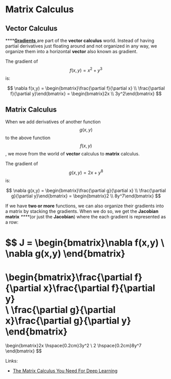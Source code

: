 # Matrix Calculus

## Vector Calculus

\*\*\*\*[**Gradients** ](gradient.md)are part of the **vector calculus** world. Instead of having partial derivatives just floating around and not organized in any way, we organize them into a horizontal **vector** also known as gradient.

The gradient of $$f(x,y) = x^2 + y^3$$ is:

$$
\nabla f(x,y) = \begin{bmatrix}\frac{\partial f}{\partial x}  \\ \frac{\partial f}{\partial y}\end{bmatrix} = \begin{bmatrix}2x \\ 3y^2\end{bmatrix}
$$

## Matrix Calculus

When we add derivatives of another function $$g(x,y)$$ to the above function $$f(x,y)$$, we move from the world of **vector** calculus to **matrix** calculus.

The gradient of $$g(x,y) = 2x+y^8$$ is:

$$
\nabla g(x,y) = \begin{bmatrix}\frac{\partial g}{\partial x}  \\ \frac{\partial g}{\partial y}\end{bmatrix} = \begin{bmatrix}2 \\ 8y^7\end{bmatrix}
$$

If we have **two or more** functions, we can also organize their gradients into a matrix by stacking the gradients. When we do so, we get the **Jacobian matrix** _****_\(or just the **Jacobian**\) where the each gradient is represented as a row:

$$
J =
\begin{bmatrix}\nabla f(x,y) \\ \nabla g(x,y)
\end{bmatrix} 
= 
\begin{bmatrix}\frac{\partial f}{\partial x}\frac{\partial f}{\partial y}  
\\ \frac{\partial g}{\partial x}\frac{\partial g}{\partial y}
\end{bmatrix} 
= 
\begin{bmatrix}2x \hspace{0.2cm}3y^2 
\\ 
2 \hspace{0.2cm}8y^7
\end{bmatrix}
$$

Links:

* [The Matrix Calculus You Need For Deep Learning](https://explained.ai/matrix-calculus/index.html)

